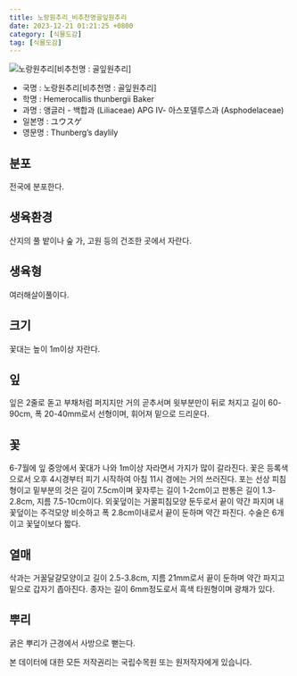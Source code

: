 ```yaml
---
title: 노랑원추리_비추천명골잎원추리
date: 2023-12-21 01:21:25 +0800
category: [식물도감]
tag: [식물도감]
---
```




![노랑원추리[비추천명 : 골잎원추리]](/fileUpload/plants/basic/Liliaceae/Hemerocallis/719/1_th2.JPG)
- 국명 : 노랑원추리[비추천명 : 골잎원추리]
- 학명 : Hemerocallis thunbergii Baker
- 과명 : 앵글러 - 백합과 (Liliaceae) APG Ⅳ- 아스포델루스과 (Asphodelaceae)
- 일본명 : ユウスゲ
- 영문명 : Thunberg’s daylily


## 분포
전국에 분포한다.
## 생육환경
산지의 풀 밭이나 숲 가, 고원 등의 건조한 곳에서 자란다.
## 생육형
여러해살이풀이다.
## 크기
꽃대는 높이 1m이상 자란다.
## 잎
잎은 2줄로 돋고 부채처럼 퍼지지만 거의 곧추서며 윗부분만이 뒤로 처지고 길이 60-90cm, 폭 20-40mm로서 선형이며, 휘어져 밑으로 드리운다.
## 꽃
6-7월에 잎 중앙에서 꽃대가 나와 1m이상 자라면서 가지가 많이 갈라진다. 꽃은 등록색으로서 오후 4시경부터 피기 시작하여 아침 11시 경에는 거의 쓰러진다. 포는 선상 피침형이고 밑부분의 것은 길이 7.5cm이며 꽃자루는 길이 1-2cm이고 판통은 길이 1.3-2.8cm, 지름 7.5-10cm이다. 외꽃덮이는 거꿀피침모양 둔두로서 끝이 약간 파지며 내꽃덮이는 주걱모양 비슷하고 폭 2.8cm이내로서 끝이 둔하며 약간 파진다. 수술은 6개이고 꽃덮이보다 짧다.
## 열매
삭과는 거꿀달걀모양이고 길이 2.5-3.8cm, 지름 21mm로서 끝이 둔하며 약간 파지고 밑으로 갑자기 좁아진다. 종자는 길이 6mm정도로서 흑색 타원형이며 광채가 있다.
## 뿌리
굵은 뿌리가 근경에서 사방으로 뻗는다.






본 데이터에 대한 모든 저작권리는 국립수목원 또는 원저작자에게 있습니다.
